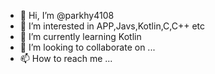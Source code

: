 - 👋 Hi, I’m @parkhy4108
- 👀 I’m interested in APP,Javs,Kotlin,C,C++ etc
- 🌱 I’m currently learning Kotlin
- 💞️ I’m looking to collaborate on ...
- 📫 How to reach me ...

<!---
parkhy4108/parkhy4108 is a ✨ special ✨ repository because its `README.md` (this file) appears on your GitHub profile.
You can click the Preview link to take a look at your changes.
--->
